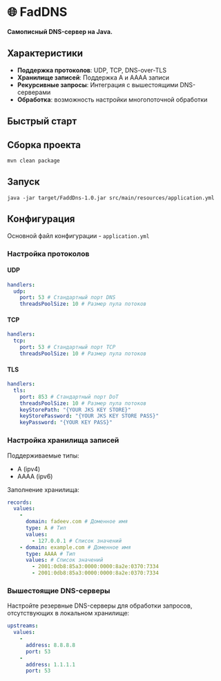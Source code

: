 # 🌐 FadDNS

**Самописный DNS-сервер на Java.**


## Характеристики

- **Поддержка протоколов**: UDP, TCP, DNS-over-TLS
- **Хранилище записей**: Поддержка A и AAAA записи
- **Рекурсивные запросы**: Интеграция с вышестоящими DNS-серверами
- **Обработка**: возможность настройки многопоточной обработки

## Быстрый старт

## Сборка проекта
```shell
mvn clean package
```

## Запуск
```shell
java -jar target/FaddDns-1.0.jar src/main/resources/application.yml
```


## Конфигурация

Основной файл конфигурации - `application.yml`

### Настройка протоколов

#### UDP
```yaml
handlers:
  udp:
    port: 53 # Стандартный порт DNS
    threadsPoolSize: 10 # Размер пула потоков
```

#### TCP
```yaml
handlers:
  tcp:
    port: 53 # Стандартный порт TCP
    threadsPoolSize: 10 # Размер пула потоков
```

#### TLS
```yaml
handlers:
  tls:
    port: 853 # Стандартный порт DoT
    threadsPoolSize: 10 # Размер пула потоков
    keyStorePath: "{YOUR JKS KEY STORE}"
    keyStorePassword: "{YOUR JKS KEY STORE PASS}"
    keyPassword: "{YOUR KEY PASS}"
```
### Настройка хранилища записей
Поддерживаемые типы:
- A (ipv4)
- AAAA (ipv6)

Заполнение хранилища:
```yaml
records:
  values:
    -
      domain: fadeev.com # Доменное имя
      type: A # Тип
      values:
        - 127.0.0.1 # Список значений
    - domain: example.com # Доменное имя
      type: AAAA # Тип
      values: # Список значений
        - 2001:0db8:85a3:0000:0000:8a2e:0370:7334
        - 2001:0db8:85a3:0000:0000:8a2e:0370:7334
```

### Вышестоящие DNS-серверы
Настройте резервные DNS-серверы для обработки запросов, отсутствующих в локальном хранилище:

```yaml
upstreams:
  values:
    -
      address: 8.8.8.8
      port: 53
    -
      address: 1.1.1.1
      port: 53
```
